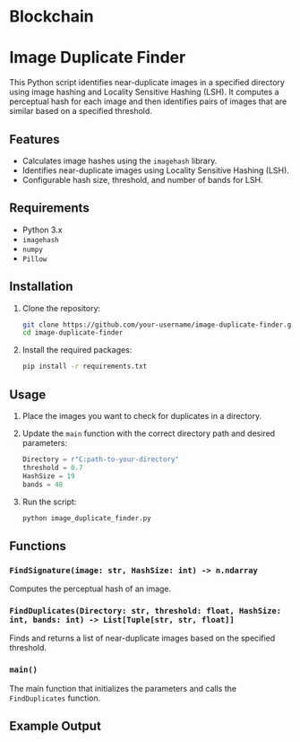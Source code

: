 # Blockchain
# Image Duplicate Finder

This Python script identifies near-duplicate images in a specified directory using image hashing and Locality Sensitive Hashing (LSH). It computes a perceptual hash for each image and then identifies pairs of images that are similar based on a specified threshold.

## Features
- Calculates image hashes using the `imagehash` library.
- Identifies near-duplicate images using Locality Sensitive Hashing (LSH).
- Configurable hash size, threshold, and number of bands for LSH.

## Requirements
- Python 3.x
- `imagehash`
- `numpy`
- `Pillow`

## Installation
1. Clone the repository:
    ```bash
    git clone https://github.com/your-username/image-duplicate-finder.git
    cd image-duplicate-finder
    ```

2. Install the required packages:
    ```bash
    pip install -r requirements.txt
    ```

## Usage
1. Place the images you want to check for duplicates in a directory.

2. Update the `main` function with the correct directory path and desired parameters:
    ```python
    Directory = r"C:path-to-your-directory"
    threshold = 0.7
    HashSize = 19
    bands = 48
    ```

3. Run the script:
    ```bash
    python image_duplicate_finder.py
    ```

## Functions
### `FindSignature(image: str, HashSize: int) -> n.ndarray`
Computes the perceptual hash of an image.

### `FindDuplicates(Directory: str, threshold: float, HashSize: int, bands: int) -> List[Tuple[str, str, float]]`
Finds and returns a list of near-duplicate images based on the specified threshold.

### `main()`
The main function that initializes the parameters and calls the `FindDuplicates` function.

## Example Output
